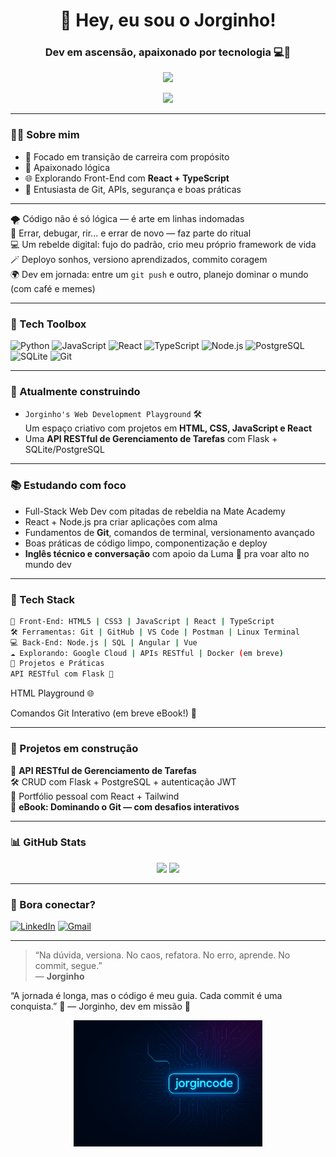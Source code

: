 <!-- README para o perfil do GitHub de Jorginho -->

<h1 align="center">👋 Hey, eu sou o Jorginho!</h1>
<h3 align="center">Dev em ascensão, apaixonado por tecnologia 💻🚀</h3>

<p align="center">
  <img src="https://readme-typing-svg.demolab.com/?lines=Desenvolvedor+Full-Stack+em+forma%C3%A7%C3%A3o;Python%2C+SQL+e+JavaScript+na+veia!;Construindo+projetos+com+alma+e+c%C3%B3digo&center=true&width=500&height=45" />
</p>

<p align="center">
  <img src="https://media.giphy.com/media/qgQUggAC3Pfv687qPC/giphy.gif" width="300" />
</p>

---

### 👨‍💻 Sobre mim
- 🎯 Focado em transição de carreira com propósito
- 💾 Apaixonado lógica
- 🌐 Explorando Front-End com **React + TypeScript**
- 🤖 Entusiasta de Git, APIs, segurança e boas práticas

---

🌪️ Código não é só lógica — é arte em linhas indomadas  
🧠 Errar, debugar, rir... e errar de novo — faz parte do ritual  
💻 Um rebelde digital: fujo do padrão, crio meu próprio framework de vida  
🪄 Deployo sonhos, versiono aprendizados, commito coragem  
🌍 Dev em jornada: entre um `git push` e outro, planejo dominar o mundo (com café e memes)

---

### 🧰 Tech Toolbox  
![Python](https://img.shields.io/badge/Python-3776AB?style=for-the-badge&logo=python&logoColor=white)
![JavaScript](https://img.shields.io/badge/JavaScript-F7DF1E?style=for-the-badge&logo=javascript&logoColor=black)
![React](https://img.shields.io/badge/React-20232A?style=for-the-badge&logo=react&logoColor=61DAFB)
![TypeScript](https://img.shields.io/badge/TypeScript-3178C6?style=for-the-badge&logo=typescript&logoColor=white)
![Node.js](https://img.shields.io/badge/Node.js-339933?style=for-the-badge&logo=nodedotjs&logoColor=white)
![PostgreSQL](https://img.shields.io/badge/PostgreSQL-316192?style=for-the-badge&logo=postgresql&logoColor=white)
![SQLite](https://img.shields.io/badge/SQLite-07405E?style=for-the-badge&logo=sqlite&logoColor=white)
![Git](https://img.shields.io/badge/Git-F05032?style=for-the-badge&logo=git&logoColor=white)

---

### 🚧 Atualmente construindo
- `Jorginho's Web Development Playground` 🛠️  
  Um espaço criativo com projetos em **HTML, CSS, JavaScript e React**  
- Uma **API RESTful de Gerenciamento de Tarefas** com Flask + SQLite/PostgreSQL

---

### 📚 Estudando com foco
- Full-Stack Web Dev com pitadas de rebeldia na Mate Academy
- React + Node.js pra criar aplicações com alma
- Fundamentos de **Git**, comandos de terminal, versionamento avançado
- Boas práticas de código limpo, componentização e deploy
- **Inglês técnico e conversação** com apoio da Luma 💬 pra voar alto no mundo dev

---

### 🚀 Tech Stack
```bash
🎨 Front-End: HTML5 | CSS3 | JavaScript | React | TypeScript
🛠️ Ferramentas: Git | GitHub | VS Code | Postman | Linux Terminal
💻 Back-End: Node.js | SQL | Angular | Vue
☁️ Explorando: Google Cloud | APIs RESTful | Docker (em breve)
🧠 Projetos e Práticas
API RESTful com Flask 🧩
```
HTML Playground 🌐

Comandos Git Interativo (em breve eBook!) 📘

---

### 🚧 Projetos em construção
🔧 **API RESTful de Gerenciamento de Tarefas**  
🛠️ CRUD com Flask + PostgreSQL + autenticação JWT  
🎨 Portfólio pessoal com React + Tailwind  
📘 **eBook: Dominando o Git — com desafios interativos**

---

### 📊 GitHub Stats

<p align="center">
  <img src="https://github-readme-stats.vercel.app/api?username=jorgincode&show_icons=true&theme=radical" height="150"/>
  <img src="https://github-readme-stats.vercel.app/api/top-langs/?username=jorgincode&layout=compact&theme=radical" height="150"/>
</p>

---

### 🤝 Bora conectar?

[![LinkedIn](https://img.shields.io/badge/LinkedIn-%230077B5.svg?style=for-the-badge&logo=linkedin&logoColor=white)](https://www.linkedin.com/in/jorge-menezes-jr/)
[![Gmail](https://img.shields.io/badge/Email-D14836?style=for-the-badge&logo=gmail&logoColor=white)](mailto:jgrei.junior@gmail.com)

<!-- [![LinkedIn](https://img.shields.io/badge/LinkedIn-%230077B5.svg?style=for-the-badge&logo=linkedin&logoColor=white)](https://www.linkedin.com/in/seu-usuario)
[![Gmail](https://img.shields.io/badge/Email-D14836?style=for-the-badge&logo=gmail&logoColor=white)](mailto:seu.email@gmail.com) -->

---

> “Na dúvida, versiona. No caos, refatora. No erro, aprende. No commit, segue.”  
> — **Jorginho**

“A jornada é longa, mas o código é meu guia. Cada commit é uma conquista.” 🧭
— Jorginho, dev em missão 🚀

<p align="center">
  <img src="https://github.com/jorgincode/jorgincode/blob/main/Jorgincode%20Banner_new.png" alt="Jorgincode Banner" width="60%">
</p>
<!---
jorgincode/jorgincode is a ✨ special ✨ repository because its `README.md` (this file) appears on your GitHub profile.
You can click the Preview link to take a look at your changes.
--->
